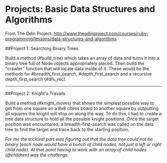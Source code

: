 # Projects: Basic Data Structures and Algorithms

From The Odin Project: http://www.theodinproject.com/courses/ruby-programming/lessons/data-structures-and-algorithms

##Project 1: Searching Binary Trees

Build a method (#build_tree) which takes an array of data and turns it into a binary tree full of Node objects appropriately placed. Then build the "crawler" function that will locate data inside of it. These would be the methods for #breadth_first_search, #depth_first_search and a recursive depth_first_search (#dfs_rec).

-------

##Project 2: Knight's Travails

Build a method (#knight_moves) that shows the simplest possible way to get from one square on a 8x8 chess board to another square by outputting all squares the knight will stop on along the way. To do this, I had to create a tree data structure to hold all the possible knight positions. Once the target position was encountered, a breadth-first-search was called on the data tree to find the target and trace back to the starting position.

*For me the trickiest part was figuring out that the data tree could not be binary (each node would have a bunch of child nodes, not just a left or right child node). At that point having to work with an array of child nodes (@children) was the challenge.*
